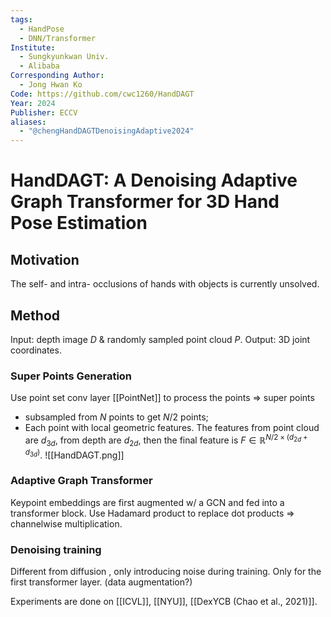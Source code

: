```yaml
---
tags:
  - HandPose
  - DNN/Transformer
Institute:
  - Sungkyunkwan Univ.
  - Alibaba
Corresponding Author:
  - Jong Hwan Ko
Code: https://github.com/cwc1260/HandDAGT
Year: 2024
Publisher: ECCV
aliases:
  - "@chengHandDAGTDenoisingAdaptive2024"
---
```

# HandDAGT: A Denoising Adaptive Graph Transformer for 3D Hand Pose Estimation
## Motivation
The self- and intra- occlusions of hands with objects is currently unsolved.

## Method
Input: depth image $D$ & randomly sampled point cloud $P$.
Output: 3D joint coordinates.
### Super Points Generation
Use point set conv layer [[PointNet]] to process the points => super points
* subsampled from $N$ points to get $N/2$ points;
* Each point with local geometric features.
The features from point cloud are $d_{3d}$, from depth are $d_{2d}$, then the final feature is $F\in\mathbb{R}^{N/2\times (d_{2d} + d_{3d})}$.
![[HandDAGT.png]]
### Adaptive Graph Transformer
Keypoint embeddings are first augmented w/ a GCN and fed into a transformer block.
Use Hadamard product to replace dot products => channelwise multiplication.

### Denoising training
Different from diffusion , only introducing noise during training. Only for the first transformer layer. (data augmentation?)

Experiments are done on [[ICVL]], [[NYU]], [[DexYCB (Chao et al., 2021)]].